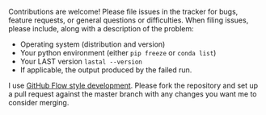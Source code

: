 Contributions are welcome! Please file issues in the tracker for bugs, feature requests, or general
questions or difficulties. When filing issues, please include, along with a description of the
problem:

* Operating system (distribution and version)
* Your python environment (either `pip freeze` or `conda list`)
* Your LAST version `lastal --version`
* If applicable, the output produced by the failed run.

I use
[GitHub Flow style development](https://guides.github.com/introduction/flow/).
Please fork the repository and set up a pull request against the master branch with any changes
you want me to consider merging.
